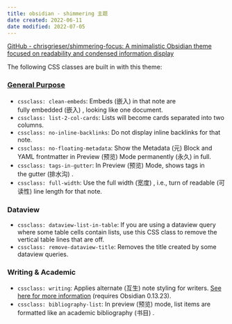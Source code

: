 ```yaml
---
title: obsidian - shimmering 主题
date created: 2022-06-11
date modified: 2022-07-05
---
```


[GitHub - chrisgrieser/shimmering-focus: A minimalistic Obsidian theme focused on readability and condensed information display](https://github.com/chrisgrieser/shimmering-focus)

The following CSS classes are built in with this theme:

### [General Purpose](https://chrisgrieser.github.io/shimmering-focus/css-classes/#general-purpose)

- `cssclass: clean-embeds`: Embeds (嵌入) in that note are fully embedded (嵌入) , looking like one document.
- `cssclass: list-2-col-cards`: Lists will become cards separated into two columns.
- `cssclass: no-inline-backlinks`: Do not display inline backlinks for that note.
- `cssclass: no-floating-metadata`: Show the Metadata (元) Block and YAML frontmatter in Preview (预览) Mode permanently (永久) in full.
- `cssclass: tags-in-gutter`: In Preview (预览) Mode, shows tags in the gutter (排水沟) .
- `cssclass: full-width`: Use the full width (宽度) , i.e., turn of readable (可读性) line length for that note.

### [](https://chrisgrieser.github.io/shimmering-focus/css-classes/#dataview)Dataview

- `cssclass: dataview-list-in-table`: If you are using a dataview query where some table cells contain lists, use this CSS class to remove the vertical table lines that are off.
- `cssclass: remove-dataview-title`: Removes the title created by some dataview queries.

### [](https://chrisgrieser.github.io/shimmering-focus/css-classes/#writing--academic)Writing & Academic

- `cssclass: writing`: Applies alternate (互生) note styling for writers. [See here for more information](https://chrisgrieser.github.io/shimmering-focus/academics-and-writers) (requires Obsidian 0.13.23).
- `cssclass: bibliography-list`: In preview (预览) mode, list items are formatted like an academic bibliography (书目) .
